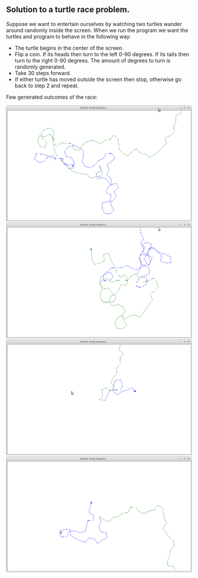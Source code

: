 ## Solution to a turtle race problem.

Suppose we want to entertain ourselves by watching two turtles wander around randomly inside the screen. When we run the program we want the turtles and program to behave in the following way:

* The turtle begins in the center of the screen.
* Flip a coin. If its heads then turn to the left 0-90 degrees. If its tails then turn to the right 0-90 degrees. The amount of degrees to turn is randomly generated.
* Take 30 steps forward.
* If either turtle has moved outside the screen then stop, otherwise go back to step 2 and repeat.

Few generated outcomes of the race:

![](images\example1.png)
![](images\example2.png)
![](images\example3.png)
![](images\example4.png)
